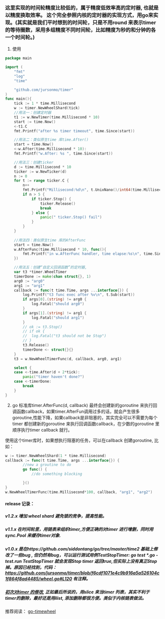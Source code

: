 ### 这里实现的时间轮精度比较低的，属于精度低效率高的定时器, 也就是以精度换取效率。 这个完全参照内核的定时器的实现方式，用go来实现。(其实就是我们平时想到的时间轮，只是不用round 来表示timer 的等待圈数，采用多组精度不同时间轮，比如精度为秒的和分钟的各一个时间轮。)

1. 使用
```go
package main

import (
	"fmt"
	"log"
	"time"

	"github.com/jursonmo/timer"
)
func main(){
	tick := 1 * time.Millisecond
	w := timer.NewWheelShard(tick)
	//用法一：创建定时器
	t1 := w.NewTimer(time.Millisecond * 10)
	start := time.Now()
	<-t1.C
	fmt.Printf("after %s timer timeout", time.Since(start))

	//用法二：类似原生time 库time.After()
	start = time.Now()
	<-w.After(time.Millisecond * 10):
	fmt.Printf("w.After: %s ", time.Since(start))

	//用法三：创建ticker
	d := time.Millisecond * 10
	ticker := w.NewTicker(d)
	n := 0
	for t := range ticker.C {
		n++
		fmt.Printf("Millisecond:%d\n", t.UnixNano()/int64(time.Millisecond))
		if n > 5 {
			if ticker.Stop() {
				ticker.Release()
				break
			} else {
				panic(" ticker.Stop() fail")
			}
		}
	}
	
	//用法四：类似原生time 库的AfterFunc
	start = time.Now()
	w.AfterFunc(time.Millisecond * 10, func(){
		fmt.Printf("in w.AfterFunc handler, time elapse:%s\n", time.Since(start))
	})

	//用法五：创建“自定义回调函数”的定时器, 
	var t3 *timer.WheelTimer
	timerDone := make(chan struct{}, 1)
	arg0 := "arg0"
	arg1 := "arg1"
	callback := func(t time.Time, args ...interface{}) {
		log.Printf("t3 func exec after %v\n", t.Sub(start))
		if args[0].(string) != arg0 {
			log.Fatal("should arg0")
		}
		if args[1].(string) != arg1 {
			log.Fatal("should arg1")
		}
		// ok := t3.Stop()
		// if ok {
		// 	log.Fatal("t3 should not be Stop")
		// }
		t3.Release()
		timerDone <- struct{}{}
	}
	t3 = w.NewWheelTimerFunc(d, callback, arg0, arg1)

	select {
	case <-time.After(d + 2*tick):
		panic("timer haven't done?")
	case <-timerDone:
		break
    }
}
```
2. go 标准库timer.AfterFunc(d, callback) 最终会创建新的goroutine 来执行回调函数callback，如果timer.AfterFun调用过多的话，就会产生很多goroutine,性能下降，如果callback是非阻塞的，其实完全可以不需要为每个timer 都创建新的goroutine 来执行回调函数callback，在少数的goroutine 里顺序执行timer callback 就行。

使用这个timer库时，如果想执行阻塞的任务，可以在callback 创建goroutine, 比如：
```go
w := timer.NewWheelShard(1 * time.Millisecond)
callback := func(t time.Time, args ...interface{}) {
        //new a groutine to do 
        go func() {
            //do something blocking

        }()
}
w.NewWheelTimerFunc(time.Millisecond*100, callback, "arg1", "arg2")

```
#### release 记录：
##### v1.2.x 增加 wheel shard 避免锁的竞争，提高性能。
##### v1.1.x 在时间轮里，用链表来组织timer,方便正确的对timer 进行增删，同时用sync.Pool 来缓存timer对象.
##### v1.0.x 是在https://github.com/siddontang/go/tree/master/time2 基础上修改了一些bug , 但仍然有bug，可以运行测试用例TestStopTimer: go test *.go -test.run TestStopTimer 就会发现Stop timer 返回true,但实际上没有真正Stop 掉。原因已经找到，代码：https://github.com/jursonmo/timer/blob/f6cdf1071e4c9b916a5a526104c1f864f8ad4485/wheel.go#L120 有注释。

##### [初次对timer 的修改](https://github.com/jursonmo/gocode/tree/master/src/timer), 正如最后所说的，用slice 来当timer 列表，其实不利于timer的删除，最好还是用ilist, 添加删除都很方便。类似于内核链表做法。

推荐阅读：
[go-timewheel](https://xiaorui.cc/archives/6160)
